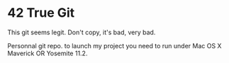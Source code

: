 # 42 True Git
This git seems legit. Don't copy, it's bad, very bad.

Personnal git repo. to launch my project you need to run under Mac OS X Maverick OR Yosemite 11.2.

